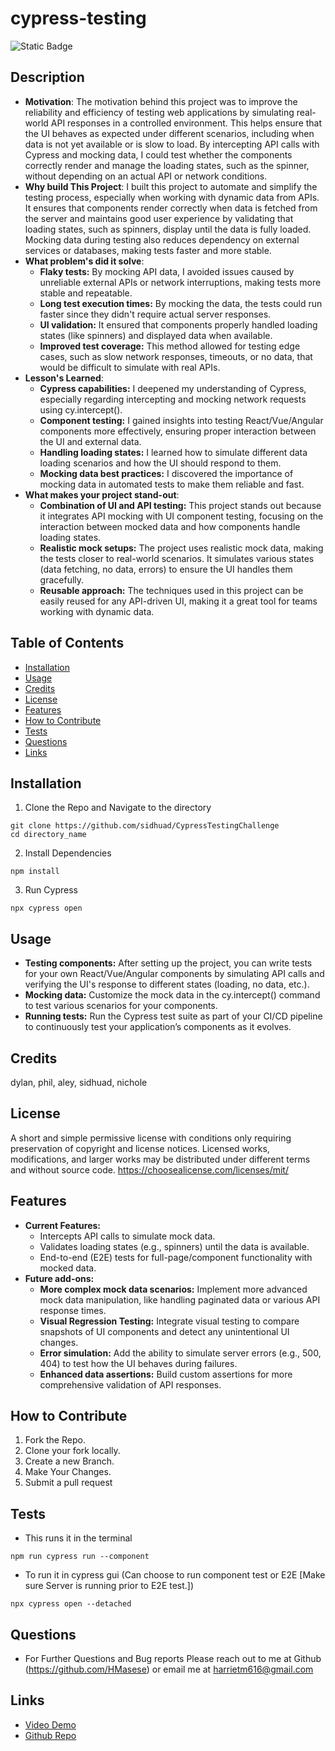 # cypress-testing

![Static Badge](https://img.shields.io/badge/License-MIT-green)

## Description

- **Motivation**: The motivation behind this project was to improve the reliability and efficiency of testing web applications by simulating real-world API responses in a controlled environment. This helps ensure that the UI behaves as expected under different scenarios, including when data is not yet available or is slow to load. By intercepting API calls with Cypress and mocking data, I could test whether the components correctly render and manage the loading states, such as the spinner, without depending on an actual API or network conditions.
- **Why build This Project**: I built this project to automate and simplify the testing process, especially when working with dynamic data from APIs. It ensures that components render correctly when data is fetched from the server and maintains good user experience by validating that loading states, such as spinners, display until the data is fully loaded. Mocking data during testing also reduces dependency on external services or databases, making tests faster and more stable.
- **What problem's did it solve**: 
    - **Flaky tests:** By mocking API data, I avoided issues caused by unreliable external APIs or network interruptions, making tests more stable and repeatable.
    - **Long test execution times:** By mocking the data, the tests could run faster since they didn't require actual server responses.
    - **UI validation:** It ensured that components properly handled loading states (like spinners) and displayed data when available.
    - **Improved test coverage:** This method allowed for testing edge cases, such as slow network responses, timeouts, or no data, that would be difficult to simulate with real APIs.
- **Lesson's Learned**: 
    - **Cypress capabilities:** I deepened my understanding of Cypress, especially regarding intercepting and mocking network requests using cy.intercept().
    - **Component testing:** I gained insights into testing React/Vue/Angular components more effectively, ensuring proper interaction between the UI and external data.
    - **Handling loading states:** I learned how to simulate different data loading scenarios and how the UI should respond to them.
    - **Mocking data best practices:** I discovered the importance of mocking data in automated tests to make them reliable and fast.
- **What makes your project stand-out**: 
    - **Combination of UI and API testing:** This project stands out because it integrates API mocking with UI component testing, focusing on the interaction between mocked data and how components handle loading states.
    - **Realistic mock setups:** The project uses realistic mock data, making the tests closer to real-world scenarios. It simulates various states (data fetching, no data, errors) to ensure the UI handles them gracefully.
    - **Reusable approach:** The techniques used in this project can be easily reused for any API-driven UI, making it a great tool for teams working with dynamic data.

## Table of Contents

- [Installation](#installation)
- [Usage](#usage)
- [Credits](#credits)
- [License](#license)
- [Features](#features)
- [How to Contribute](#how-to-contribute)
- [Tests](#tests)
- [Questions](#questions)
- [Links](#links)

## Installation
1. Clone the Repo and Navigate to the directory
```
git clone https://github.com/sidhuad/CypressTestingChallenge
cd directory_name
```

2. Install Dependencies
```
npm install
```

3. Run Cypress
```
npx cypress open
```

## Usage
- **Testing components:** After setting up the project, you can write tests for your own React/Vue/Angular components by simulating API calls and verifying the UI's response to different states (loading, no data, etc.).
- **Mocking data:** Customize the mock data in the cy.intercept() command to test various scenarios for your components.
- **Running tests:** Run the Cypress test suite as part of your CI/CD pipeline to continuously test your application’s components as it evolves.

## Credits
dylan, phil, aley, sidhuad, nichole

## License
A short and simple permissive license with conditions only requiring preservation of copyright and license notices. Licensed works, modifications, and larger works may be distributed under different terms and without source code. https://choosealicense.com/licenses/mit/

## Features
- **Current Features:**
    - Intercepts API calls to simulate mock data.
    - Validates loading states (e.g., spinners) until the data is available.
    - End-to-end (E2E) tests for full-page/component functionality with mocked data.
- **Future add-ons:**
    - **More complex mock data scenarios:** Implement more advanced mock data manipulation, like handling paginated data or various API response times.
    - **Visual Regression Testing:** Integrate visual testing to compare snapshots of UI components and detect any unintentional UI changes.
    - **Error simulation:** Add the ability to simulate server errors (e.g., 500, 404) to test how the UI behaves during failures.
    - **Enhanced data assertions:** Build custom assertions for more comprehensive validation of API responses.

## How to Contribute
1. Fork the Repo.
2. Clone your fork locally.
3. Create a new Branch.
4. Make Your Changes.
5. Submit a pull request

## Tests
- This runs it in the terminal
```
npm run cypress run --component
```

- To run it in cypress gui (Can choose to run component test or E2E [Make sure Server is running prior to E2E test.])
```
npx cypress open --detached
```

## Questions
- For Further Questions and Bug reports Please reach out to me at Github (https://github.com/HMasese) or email me at harrietm616@gmail.com

## Links
- [Video Demo]()
- [Github Repo](https://github.com/HMasese/cypress-testing)